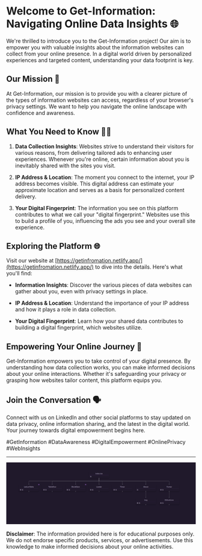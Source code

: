 # Welcome to Get-Information: Navigating Online Data Insights 🌐

We're thrilled to introduce you to the Get-Information project! Our aim is to empower you with valuable insights about the information websites can collect from your online presence. In a digital world driven by personalized experiences and targeted content, understanding your data footprint is key.

## Our Mission 🚀

At Get-Information, our mission is to provide you with a clearer picture of the types of information websites can access, regardless of your browser's privacy settings. We want to help you navigate the online landscape with confidence and awareness.

## What You Need to Know 🕵️‍♂️

1. **Data Collection Insights**: Websites strive to understand their visitors for various reasons, from delivering tailored ads to enhancing user experiences. Whenever you're online, certain information about you is inevitably shared with the sites you visit.

2. **IP Address & Location**: The moment you connect to the internet, your IP address becomes visible. This digital address can estimate your approximate location and serves as a basis for personalized content delivery.

3. **Your Digital Fingerprint**: The information you see on this platform contributes to what we call your "digital fingerprint." Websites use this to build a profile of you, influencing the ads you see and your overall site experience.

## Exploring the Platform 🌐

Visit our website at [https://getinfromation.netlify.app/](https://getinfromation.netlify.app/) to dive into the details. Here's what you'll find:

- **Information Insights**: Discover the various pieces of data websites can gather about you, even with privacy settings in place.

- **IP Address & Location**: Understand the importance of your IP address and how it plays a role in data collection.

- **Your Digital Fingerprint**: Learn how your shared data contributes to building a digital fingerprint, which websites utilize.

## Empowering Your Online Journey 🌱

Get-Information empowers you to take control of your digital presence. By understanding how data collection works, you can make informed decisions about your online interactions. Whether it's safeguarding your privacy or grasping how websites tailor content, this platform equips you.

## Join the Conversation 🗣️

Connect with us on LinkedIn and other social platforms to stay updated on data privacy, online information sharing, and the latest in the digital world. Your journey towards digital empowerment begins here.

#GetInformation #DataAwareness #DigitalEmpowerment #OnlinePrivacy #WebInsights

---

![React Tree](https://github.com/arnab-4/Get-Information/blob/main/information-tree.png)

**Disclaimer**: The information provided here is for educational purposes only. We do not endorse specific products, services, or advertisements. Use this knowledge to make informed decisions about your online activities.
